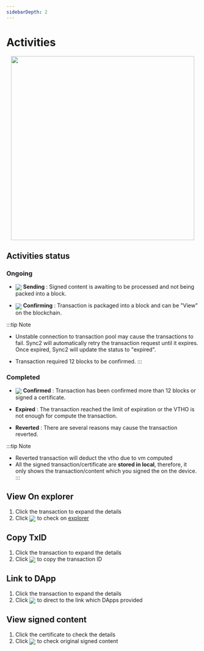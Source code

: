 ```yaml
---
sidebarDepth: 2
---
```


# Activities 
<p align="center">
<img height="480" src="~@public/images/sync2/activities.png" >
</p>

## Activities status

### Ongoing 
- <img src="~@public/images/sync2/done.svg" align=center /> **Sending** :  Signed content is awaiting to be processed and not being packed into a block.

- <img src="~@public/images/sync2/query_builder.svg" align=center /> **Confirming** : Transaction is packaged into a block and can be "View" on the blockchain. 

:::tip Note
- Unstable connection to transaction pool may cause the transactions to fail. Sync2 will automatically retry the transaction request until it expires. Once expired, Sync2 will update the status to "expired".

- Transaction required 12 blocks to be confirmed.
:::
### Completed
- <img src="~@public/images/sync2/done_all.svg" align=center /> **Confirmed** : Transaction has been confirmed more than 12 blocks or signed a certificate. 

- **Expired** : The transaction reached the limit of expiration or the VTHO is not enough for compute the transaction. 


- **Reverted** : There are several reasons may cause the transaction reverted.

:::tip Note
- Reverted transaction will deduct the vtho due to vm computed 
- All the signed transaction/certificate are **stored in local**, therefore, it only shows the transaction/content which you signed the on the device.
:::

## View On explorer <badge text="Transaction Only"/>
1. Click the transaction to expand the details
2. Click <img src="~@public/images/sync2/search.svg" align=center /> to check on [explorer](https://explorer.vechain.org)
## Copy TxID <badge text="Transaction Only"/>
1. Click the transaction to expand the details
2. Click <img src="~@public/images/sync2/content_copy.svg" align=center /> to copy the transaction ID
## Link to DApp
1. Click the transaction to expand the details
2. Click <img src="~@public/images/sync2/link.svg" align=center /> to direct to the link which DApps provided

## View signed content <badge text="Certificate Only"/>
1. Click the certificate to check the details
2. Click <img src="~@public/images/sync2/message.svg" align=center /> to check original signed content